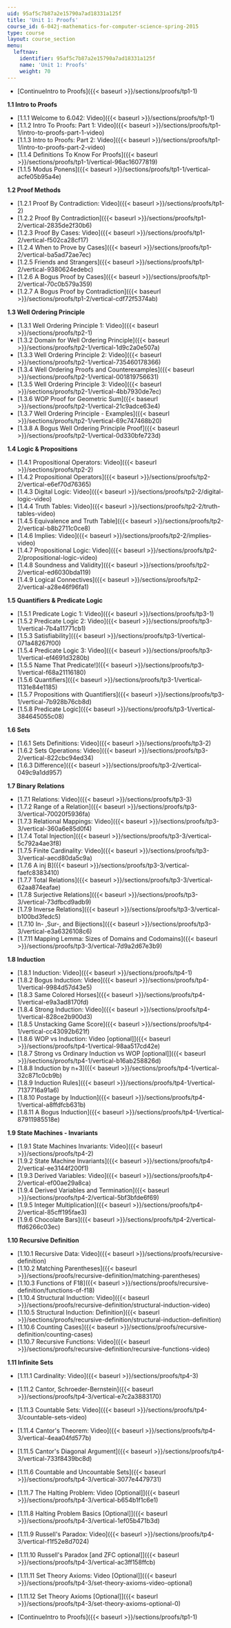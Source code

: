 ```yaml
---
uid: 95af5c7b87a2e15790a7ad18331a125f
title: 'Unit 1: Proofs'
course_id: 6-042j-mathematics-for-computer-science-spring-2015
type: course
layout: course_section
menu:
  leftnav:
    identifier: 95af5c7b87a2e15790a7ad18331a125f
    name: 'Unit 1: Proofs'
    weight: 70
---
```


*   [ContinueIntro to Proofs]({{< baseurl >}}/sections/proofs/tp1-1)

**1.1 Intro to Proofs**

*   [1.1.1 Welcome to 6.042: Video]({{< baseurl >}}/sections/proofs/tp1-1)
*   [1.1.2 Intro To Proofs: Part 1: Video]({{< baseurl >}}/sections/proofs/tp1-1/intro-to-proofs-part-1-video)
*   [1.1.3 Intro to Proofs: Part 2: Video]({{< baseurl >}}/sections/proofs/tp1-1/intro-to-proofs-part-2-video)
*   [1.1.4 Definitions To Know For Proofs]({{< baseurl >}}/sections/proofs/tp1-1/vertical-96ac16077819)
*   [1.1.5 Modus Ponens]({{< baseurl >}}/sections/proofs/tp1-1/vertical-acfe05b95a4e)

**1.2 Proof Methods**

*   [1.2.1 Proof By Contradiction: Video]({{< baseurl >}}/sections/proofs/tp1-2)
*   [1.2.2 Proof By Contradiction]({{< baseurl >}}/sections/proofs/tp1-2/vertical-2835de2f30b6)
*   [1.2.3 Proof By Cases: Video]({{< baseurl >}}/sections/proofs/tp1-2/vertical-f502ca28cf17)
*   [1.2.4 When to Prove by Cases]({{< baseurl >}}/sections/proofs/tp1-2/vertical-ba5ad72ae7ec)
*   [1.2.5 Friends and Strangers]({{< baseurl >}}/sections/proofs/tp1-2/vertical-9380624edebc)
*   [1.2.6 A Bogus Proof by Cases]({{< baseurl >}}/sections/proofs/tp1-2/vertical-70c0b579a359)
*   [1.2.7 A Bogus Proof by Contradiction]({{< baseurl >}}/sections/proofs/tp1-2/vertical-cdf72f5374ab)

**1.3 Well Ordering Principle**

*   [1.3.1 Well Ordering Principle 1: Video]({{< baseurl >}}/sections/proofs/tp2-1)
*   [1.3.2 Domain for Well Ordering Principle]({{< baseurl >}}/sections/proofs/tp2-1/vertical-1d9c2a0e507a)
*   [1.3.3 Well Ordering Principle 2: Video]({{< baseurl >}}/sections/proofs/tp2-1/vertical-735460178366)
*   [1.3.4 Well Ordering Proofs and Counterexamples]({{< baseurl >}}/sections/proofs/tp2-1/vertical-001819756631)
*   [1.3.5 Well Ordering Principle 3: Video]({{< baseurl >}}/sections/proofs/tp2-1/vertical-4bb7930de7ec)
*   [1.3.6 WOP Proof for Geometric Sum]({{< baseurl >}}/sections/proofs/tp2-1/vertical-21c9adce63e4)
*   [1.3.7 Well Ordering Principle - Examples]({{< baseurl >}}/sections/proofs/tp2-1/vertical-69c747468b20)
*   [1.3.8 A Bogus Well Ordering Principle Proof]({{< baseurl >}}/sections/proofs/tp2-1/vertical-0d330bfe723d)

**1.4 Logic & Propositions**

*   [1.4.1 Propositional Operators: Video]({{< baseurl >}}/sections/proofs/tp2-2)
*   [1.4.2 Propositional Operators]({{< baseurl >}}/sections/proofs/tp2-2/vertical-e6ef70d76365)
*   [1.4.3 Digital Logic: Video]({{< baseurl >}}/sections/proofs/tp2-2/digital-logic-video)
*   [1.4.4 Truth Tables: Video]({{< baseurl >}}/sections/proofs/tp2-2/truth-tables-video)
*   [1.4.5 Equivalence and Truth Table]({{< baseurl >}}/sections/proofs/tp2-2/vertical-b8b2711c0ce8)
*   [1.4.6 Implies: Video]({{< baseurl >}}/sections/proofs/tp2-2/implies-video)
*   [1.4.7 Propositional Logic: Video]({{< baseurl >}}/sections/proofs/tp2-2/propositional-logic-video)
*   [1.4.8 Soundness and Validity]({{< baseurl >}}/sections/proofs/tp2-2/vertical-ed6030bda119)
*   [1.4.9 Logical Connectives]({{< baseurl >}}/sections/proofs/tp2-2/vertical-a28e46f96fa1)

**1.5 Quantifiers & Predicate Logic**

*   [1.5.1 Predicate Logic 1: Video]({{< baseurl >}}/sections/proofs/tp3-1)
*   [1.5.2 Predicate Logic 2: Video]({{< baseurl >}}/sections/proofs/tp3-1/vertical-7b4a11771cb1)
*   [1.5.3 Satisfiability]({{< baseurl >}}/sections/proofs/tp3-1/vertical-071a48267f00)
*   [1.5.4 Predicate Logic 3: Video]({{< baseurl >}}/sections/proofs/tp3-1/vertical-ef4691d3280b)
*   [1.5.5 Name That Predicate!]({{< baseurl >}}/sections/proofs/tp3-1/vertical-f68a21116180)
*   [1.5.6 Quantifiers]({{< baseurl >}}/sections/proofs/tp3-1/vertical-1131e84e1185)
*   [1.5.7 Propositions with Quantifiers]({{< baseurl >}}/sections/proofs/tp3-1/vertical-7b928b76cb8d)
*   [1.5.8 Predicate Logic]({{< baseurl >}}/sections/proofs/tp3-1/vertical-384645055c08)

**1.6 Sets**

*   [1.6.1 Sets Definitions: Video]({{< baseurl >}}/sections/proofs/tp3-2)
*   [1.6.2 Sets Operations: Video]({{< baseurl >}}/sections/proofs/tp3-2/vertical-822cbc94ed34)
*   [1.6.3 Difference]({{< baseurl >}}/sections/proofs/tp3-2/vertical-049c9a1dd957)

**1.7 Binary Relations**

*   [1.7.1 Relations: Video]({{< baseurl >}}/sections/proofs/tp3-3)
*   [1.7.2 Range of a Relation]({{< baseurl >}}/sections/proofs/tp3-3/vertical-70020f5936fa)
*   [1.7.3 Relational Mappings: Video]({{< baseurl >}}/sections/proofs/tp3-3/vertical-360a6e85d0f4)
*   [1.7.4 Total Injection]({{< baseurl >}}/sections/proofs/tp3-3/vertical-5c792a4ae3f8)
*   [1.7.5 Finite Cardinality: Video]({{< baseurl >}}/sections/proofs/tp3-3/vertical-aecd80da5c9a)
*   [1.7.6 A inj B]({{< baseurl >}}/sections/proofs/tp3-3/vertical-faefc8383410)
*   [1.7.7 Total Relations]({{< baseurl >}}/sections/proofs/tp3-3/vertical-62aa874eafae)
*   [1.7.8 Surjective Relations]({{< baseurl >}}/sections/proofs/tp3-3/vertical-73dfbcd9adb9)
*   [1.7.9 Inverse Relations]({{< baseurl >}}/sections/proofs/tp3-3/vertical-b100bd3fedc5)
*   [1.7.10 In- ,Sur-, and Bijections]({{< baseurl >}}/sections/proofs/tp3-3/vertical-e3a6326108c6)
*   [1.7.11 Mapping Lemma: Sizes of Domains and Codomains]({{< baseurl >}}/sections/proofs/tp3-3/vertical-7d9a2d67e3b9)

**1.8 Induction**

*   [1.8.1 Induction: Video]({{< baseurl >}}/sections/proofs/tp4-1)
*   [1.8.2 Bogus Induction: Video]({{< baseurl >}}/sections/proofs/tp4-1/vertical-9984d57d43e5)
*   [1.8.3 Same Colored Horses]({{< baseurl >}}/sections/proofs/tp4-1/vertical-e9a3ad8170fd)
*   [1.8.4 Strong Induction: Video]({{< baseurl >}}/sections/proofs/tp4-1/vertical-828ce2b900d3)
*   [1.8.5 Unstacking Game Score]({{< baseurl >}}/sections/proofs/tp4-1/vertical-cc43092b621f)
*   [1.8.6 WOP vs Induction: Video \[optional\]]({{< baseurl >}}/sections/proofs/tp4-1/vertical-98aa517cd42e)
*   [1.8.7 Strong vs Ordinary Induction vs WOP \[optional\]]({{< baseurl >}}/sections/proofs/tp4-1/vertical-b16ab258826d)
*   [1.8.8 Induction by n+3]({{< baseurl >}}/sections/proofs/tp4-1/vertical-32c871c0cb9b)
*   [1.8.9 Induction Rules]({{< baseurl >}}/sections/proofs/tp4-1/vertical-7137716a91a6)
*   [1.8.10 Postage by Induction]({{< baseurl >}}/sections/proofs/tp4-1/vertical-a8ffdfcb631b)
*   [1.8.11 A Bogus Induction]({{< baseurl >}}/sections/proofs/tp4-1/vertical-87911985518e)

**1.9 State Machines - Invariants**

*   [1.9.1 State Machines Invariants: Video]({{< baseurl >}}/sections/proofs/tp4-2)
*   [1.9.2 State Machine Invariants]({{< baseurl >}}/sections/proofs/tp4-2/vertical-ee3144f200f1)
*   [1.9.3 Derived Variables: Video]({{< baseurl >}}/sections/proofs/tp4-2/vertical-ef00ae29a8ca)
*   [1.9.4 Derived Variables and Termination]({{< baseurl >}}/sections/proofs/tp4-2/vertical-5bf3bfde6f69)
*   [1.9.5 Integer Multiplication]({{< baseurl >}}/sections/proofs/tp4-2/vertical-85cff195fae3)
*   [1.9.6 Chocolate Bars]({{< baseurl >}}/sections/proofs/tp4-2/vertical-ffd6266c03ec)

**1.10 Recursive Definition**

*   [1.10.1 Recursive Data: Video]({{< baseurl >}}/sections/proofs/recursive-definition)
*   [1.10.2 Matching Parentheses]({{< baseurl >}}/sections/proofs/recursive-definition/matching-parentheses)
*   [1.10.3 Functions of F18]({{< baseurl >}}/sections/proofs/recursive-definition/functions-of-f18)
*   [1.10.4 Structural Induction: Video]({{< baseurl >}}/sections/proofs/recursive-definition/structural-induction-video)
*   [1.10.5 Structural Induction: Definition]({{< baseurl >}}/sections/proofs/recursive-definition/structural-induction-definition)
*   [1.10.6 Counting Cases]({{< baseurl >}}/sections/proofs/recursive-definition/counting-cases)
*   [1.10.7 Recursive Functions: Video]({{< baseurl >}}/sections/proofs/recursive-definition/recursive-functions-video)

**1.11 Infinite Sets**

*   [1.11.1 Cardinality: Video]({{< baseurl >}}/sections/proofs/tp4-3)
*   [1.11.2 Cantor, Schroeder-Bernstein]({{< baseurl >}}/sections/proofs/tp4-3/vertical-e7c2a3883170)
*   [1.11.3 Countable Sets: Video]({{< baseurl >}}/sections/proofs/tp4-3/countable-sets-video)
*   [1.11.4 Cantor's Theorem: Video]({{< baseurl >}}/sections/proofs/tp4-3/vertical-4eaa04fd577b)
*   [1.11.5 Cantor's Diagonal Argument]({{< baseurl >}}/sections/proofs/tp4-3/vertical-733f8439bc8d)
*   [1.11.6 Countable and Uncountable Sets]({{< baseurl >}}/sections/proofs/tp4-3/vertical-3077e4479731)
*   [1.11.7 The Halting Problem: Video \[Optional\]]({{< baseurl >}}/sections/proofs/tp4-3/vertical-b654b1f1c6e1)
*   [1.11.8 Halting Problem Basics \[Optional\]]({{< baseurl >}}/sections/proofs/tp4-3/vertical-1ef05b471b3d)
*   [1.11.9 Russell's Paradox: Video]({{< baseurl >}}/sections/proofs/tp4-3/vertical-f1f52e8d7024)
*   [1.11.10 Russell's Paradox \[and ZFC optional\]]({{< baseurl >}}/sections/proofs/tp4-3/vertical-ac3ff158ffcb)
*   [1.11.11 Set Theory Axioms: Video \[Optional\]]({{< baseurl >}}/sections/proofs/tp4-3/set-theory-axioms-video-optional)
*   [1.11.12 Set Theory Axioms \[Optional\]]({{< baseurl >}}/sections/proofs/tp4-3/set-theory-axioms-optional-0)

*   [ContinueIntro to Proofs]({{< baseurl >}}/sections/proofs/tp1-1)